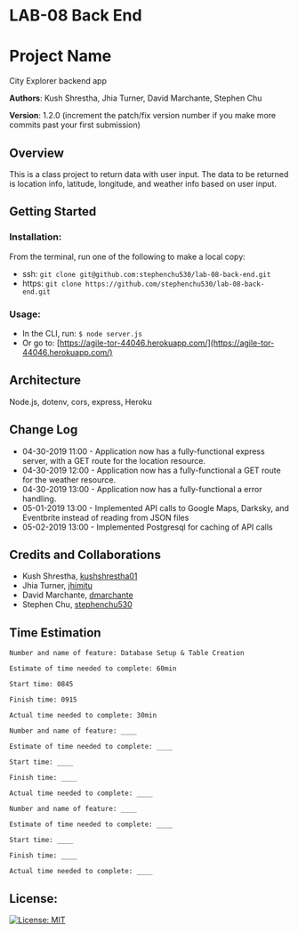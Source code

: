 # LAB-08 Back End

# Project Name

City Explorer backend app

**Authors**: Kush Shrestha, Jhia Turner, David Marchante, Stephen Chu

**Version**: 1.2.0 (increment the patch/fix version number if you make more commits past your first submission)

## Overview
This is a class project to return data with user input. The data to be returned is location info, latitude, longitude, and weather info based on user input.

## Getting Started

### Installation:
From the terminal, run one of the following to make a local copy:
* ssh: `git clone git@github.com:stephenchu530/lab-08-back-end.git`
* https: `git clone https://github.com/stephenchu530/lab-08-back-end.git`

### Usage:
* In the CLI, run: `$ node server.js`
* Or go to: [https://agile-tor-44046.herokuapp.com/](https://agile-tor-44046.herokuapp.com/)


## Architecture
  Node.js, dotenv, cors, express, Heroku

## Change Log

* 04-30-2019 11:00 - Application now has a fully-functional express server, with a GET route for the location resource.
* 04-30-2019 12:00 - Application now has a fully-functional a GET route for the weather resource.
* 04-30-2019 13:00 - Application now has a fully-functional a error handling.
* 05-01-2019 13:00 - Implemented API calls to Google Maps, Darksky, and Eventbrite instead of reading from JSON files
* 05-02-2019 13:00 - Implemented Postgresql for caching of API calls


## Credits and Collaborations
* Kush Shrestha, [kushshrestha01](https://github.com/kushshrestha01)
* Jhia Turner, [jhimitu](https://github.com/jhimitu)
* David Marchante, [dmarchante](https://github.com/dmarchante)
* Stephen Chu, [stephenchu530](https://github.com/stephenchu530)

## Time Estimation
```
Number and name of feature: Database Setup & Table Creation

Estimate of time needed to complete: 60min

Start time: 0845

Finish time: 0915

Actual time needed to complete: 30min
```
```
Number and name of feature: ____

Estimate of time needed to complete: ____

Start time: ____

Finish time: ____

Actual time needed to complete: ____
```
```
Number and name of feature: ____

Estimate of time needed to complete: ____

Start time: ____

Finish time: ____

Actual time needed to complete: ____
```

## License:
[![License: MIT](https://img.shields.io/badge/License-MIT-yellow.svg)](https://github.com/stephenchu530/lab-08-back-end/blob/master/LICENSE)
